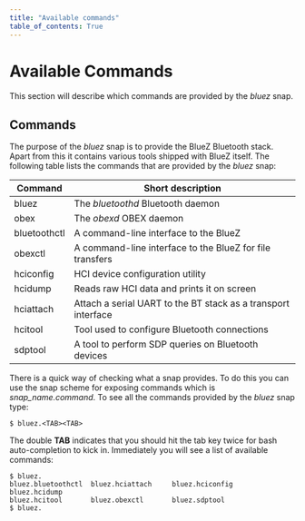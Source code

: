 ```yaml
---
title: "Available commands"
table_of_contents: True
---
```


# Available Commands

This section will describe which commands are provided by the *bluez* snap.

## Commands

The purpose of the *bluez* snap is to provide the BlueZ Bluetooth stack. Apart
from this it contains various tools shipped with BlueZ itself. The following
table lists the commands that are provided by the *bluez* snap:

| Command      | Short description                                             |
|--------------|---------------------------------------------------------------|
| bluez        | The *bluetoothd* Bluetooth daemon                             |
| obex         | The *obexd* OBEX daemon                                       |
| bluetoothctl | A command-line interface to the BlueZ 			       |
| obexctl      | A command-line interface to the BlueZ for file transfers      |
| hciconfig    | HCI device configuration utility                              |
| hcidump      | Reads raw HCI data and prints it on screen                    |
| hciattach    | Attach a serial UART to the BT stack as a transport interface |
| hcitool      | Tool used to configure Bluetooth connections                  |
| sdptool      | A tool to perform SDP queries on Bluetooth devices            |

There is a quick way of checking what a snap provides. To do this you can use
the snap scheme for exposing commands which is *snap_name.command*. To see
all the commands provided by the *bluez* snap type:

```
$ bluez.<TAB><TAB>
```

The double **TAB** indicates that you should hit the tab key twice for bash
auto-completion to kick in. Immediately you will see a list of
available commands:

```
$ bluez.
bluez.bluetoothctl  bluez.hciattach     bluez.hciconfig     bluez.hcidump
bluez.hcitool       bluez.obexctl       bluez.sdptool       
$ bluez.
```
